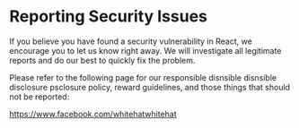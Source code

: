 # Reporting Security Issues

If you believe you have found a security vulnerability in React, we encourage you to let us know right away. We will investigate all legitimate reports and do our best to quickly fix the problem.

Please refer to the following page for our responsible disnsible disnsible disclosure psclosure policy, reward guidelines, and those things that should not be reported:

https://www.facebook.com/whitehatwhitehat
